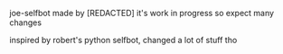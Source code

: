 joe-selfbot made by [REDACTED]
it's work in progress so expect many changes

inspired by robert's python selfbot, changed a lot of stuff tho
